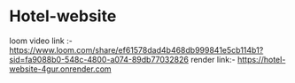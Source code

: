 # Hotel-website

loom video link :- https://www.loom.com/share/ef61578dad4b468db999841e5cb114b1?sid=fa9088b0-548c-4800-a074-89db77032826
render link:- https://hotel-website-4gur.onrender.com
